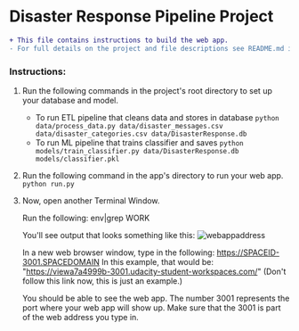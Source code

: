 # Disaster Response Pipeline Project



```diff
+ This file contains instructions to build the web app. 
- For full details on the project and file descriptions see README.md in the main repository directory.
```

### Instructions:
1. Run the following commands in the project's root directory to set up your database and model.

    - To run ETL pipeline that cleans data and stores in database
        `python data/process_data.py data/disaster_messages.csv data/disaster_categories.csv data/DisasterResponse.db`
    - To run ML pipeline that trains classifier and saves
        `python models/train_classifier.py data/DisasterResponse.db models/classifier.pkl`

2. Run the following command in the app's directory to run your web app.
    `python run.py`

3. Now, open another Terminal Window.

    Run the following:
    env|grep WORK

    You'll see output that looks something like this:
![webappaddress](https://user-images.githubusercontent.com/99752996/159735625-c2ff8aac-27d9-49a4-84a2-1c9dbc59d6d0.png)


    In a new web browser window, type in the following:
    https://SPACEID-3001.SPACEDOMAIN
    In this example, that would be: "https://viewa7a4999b-3001.udacity-student-workspaces.com/" (Don't follow this link now, this is just an example.)

    You should be able to see the web app. The number 3001 represents the port where your web app will show up. Make sure that the 3001 is part of the web      address you type in.
